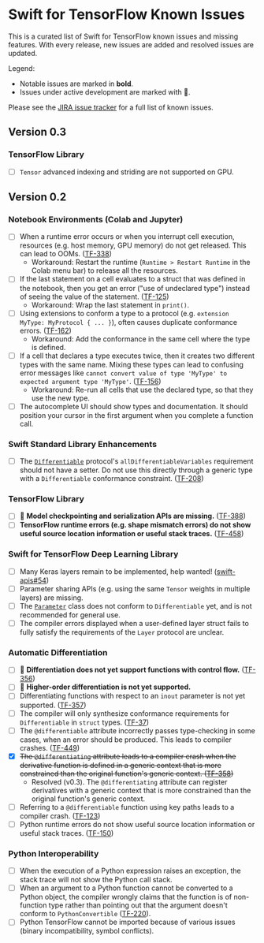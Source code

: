 # Swift for TensorFlow Known Issues

This is a curated list of Swift for TensorFlow known issues and missing
features. With every release, new issues are added and resolved issues are
updated.

Legend:
* Notable issues are marked in **bold**.
* Issues under active development are marked with 🚧.

Please see the [JIRA issue tracker](https://bugs.swift.org/projects/TF/issues)
for a full list of known issues.

## Version 0.3

### TensorFlow Library

* [ ] `Tensor` advanced indexing and striding are not supported on GPU.

## Version 0.2

### Notebook Environments (Colab and Jupyter)

* [ ] When a runtime error occurs or when you interrupt cell execution,
      resources (e.g. host memory, GPU memory) do not get released. This can
      lead to OOMs. ([TF-338](https://bugs.swift.org/browse/TF-338))
  * Workaround: Restart the runtime (`Runtime > Restart Runtime` in the Colab
    menu bar) to release all the resources.
* [ ] If the last statement on a cell evaluates to a struct that was defined in
      the notebook, then you get an error ("use of undeclared type") instead of
      seeing the value of the statement.
      ([TF-125](https://bugs.swift.org/browse/TF-125))
  * Workaround: Wrap the last statement in `print()`.
* [ ] Using extensions to conform a type to a protocol (e.g. `extension MyType:
      MyProtocol { ... }`), often causes duplicate conformance errors.
      ([TF-162](https://bugs.swift.org/browse/TF-162))
  * Workaround: Add the conformance in the same cell where the type is defined.
* [ ] If a cell that declares a type executes twice, then it creates two
      different types with the same name. Mixing these types can lead to
      confusing error messages like `cannot convert value of type 'MyType' to
      expected argument type 'MyType'`.
      ([TF-156](https://bugs.swift.org/browse/TF-156))
  * Workaround: Re-run all cells that use the declared type, so that they use the
    new type.
* [ ] The autocomplete UI should show types and documentation. It should
      position your cursor in the first argument when you complete a function
      call.

### Swift Standard Library Enhancements

* [ ] The
      [`Differentiable`](https://www.tensorflow.org/swift/api_docs/Protocols/Differentiable)
      protocol's `allDifferentiableVariables` requirement should not have a
      setter. Do not use this directly through a generic type with a
      `Differentiable` conformance constraint.
      ([TF-208](https://bugs.swift.org/browse/TF-208))

### TensorFlow Library

* [ ] 🚧 **Model checkpointing and serialization APIs are missing.**
      ([TF-388](https://bugs.swift.org/projects/TF/issues/TF-388))
* [ ] **TensorFlow runtime errors (e.g. shape mismatch errors) do not show useful
      source location information or useful stack traces.**
      ([TF-458](https://bugs.swift.org/browse/TF-458))

### Swift for TensorFlow Deep Learning Library

* [ ] Many Keras layers remain to be implemented, help wanted!
      ([swift-apis#54](https://github.com/tensorflow/swift-apis/issues/54))
* [ ] Parameter sharing APIs (e.g. using the same `Tensor` weights in multiple
      layers) are missing.
* [ ] The
      [`Parameter`](https://www.tensorflow.org/swift/api_docs/Classes/Parameter)
      class does not conform to `Differentiable` yet, and is not recommended for
      general use.
* [ ] The compiler errors displayed when a user-defined layer struct fails to
      fully satisfy the requirements of the `Layer` protocol are unclear.

### Automatic Differentiation

* [ ] 🚧 **Differentiation does not yet support functions with control flow.**
      ([TF-356](https://bugs.swift.org/browse/TF-356))
* [ ] 🚧 **Higher-order differentiation is not yet supported.**
* [ ] Differentiating functions with respect to an `inout` parameter is not yet
      supported. ([TF-357](https://bugs.swift.org/browse/TF-357))
* [ ] The compiler will only synthesize conformance requirements for
      `Differentiable` in `struct` types.
      ([TF-37](https://bugs.swift.org/browse/TF-37))
* [ ] The `@differentiable` attribute incorrectly passes type-checking in some
      cases, when an error should be produced. This leads to compiler crashes.
      ([TF-449](https://bugs.swift.org/browse/TF-449))
* [x] ~~The `@differentiating` attribute leads to a compiler crash when the
      derivative function is defined in a generic context that is more
      constrained than the original function's generic context.
      ([TF-358](https://bugs.swift.org/browse/TF-358))~~
  * Resolved (v0.3). The `@differentiating` attribute can register derivatives
    with a generic context that is more constrained than the original function's
    generic context.
* [ ] Referring to a `@differentiable` function using key paths leads to a
      compiler crash. ([TF-123](https://bugs.swift.org/browse/TF-123))
* [ ] Python runtime errors do not show useful source location information or
      useful stack traces. ([TF-150](https://bugs.swift.org/browse/TF-150)) 

### Python Interoperability

* [ ] When the execution of a Python expression raises an exception, the stack
      trace will not show the Python call stack.
* [ ] When an argument to a Python function cannot be converted to a Python
      object, the compiler wrongly claims that the function is of non-function
      type rather than pointing out that the argument doesn't conform to
      `PythonConvertible` ([TF-220](https://bugs.swift.org/browse/TF-220)).
* [ ] Python TensorFlow cannot be imported because of various issues (binary
      incompatibility, symbol conflicts).
